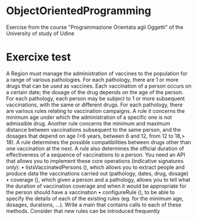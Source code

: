 # ObjectOrientedProgramming
Exercise from the course "Programmazione Orientata agli Oggetti" of the University of study of Udine

# Exercixe test
A Region must manage the administration of vaccines to the population for a range
of various pathologies. For each pathology, there are 1 or more drugs that can be
used as vaccines. Each vaccination of a person occurs on a certain date; the
dosage of the drug depends on the age of the person. For each pathology, each person
may be subject to 1 or more subsequent vaccinations, with the same or different drugs. For
each pathology, there are various rules relating to vaccination campaigns. A rule
it concerns the minimum age under which the administration of a specific one is not admissible
drug. Another rule concerns the minimum and maximum distance between vaccinations
subsequent to the same person, and the dosages that depend on age (<6 years, between 6 and 12, from
12 to 18,> 18). A rule determines the possible compatibilities between drugs other than one
vaccination at the next. A rule also determines the official duration of effectiveness
of a sequence of vaccinations to a person.
You need an API that allows you to implement these core operations
(indicative signatures only):
• listsVaccinatedPersons (), which allows you to extract people and produce data
the vaccinations carried out (pathology, dates, drug, dosage)
• coverage (), which given a person and a pathology, allows you to tell what the
duration of vaccination coverage and when it would be appropriate for the person
should have a vaccination
• configureRule (), to be able to specify the details of each of the existing rules
(eg. for the minimum age, dosages, durations, ...).
Write a main that contains calls to each of these methods. Consider that
new rules can be introduced frequently
